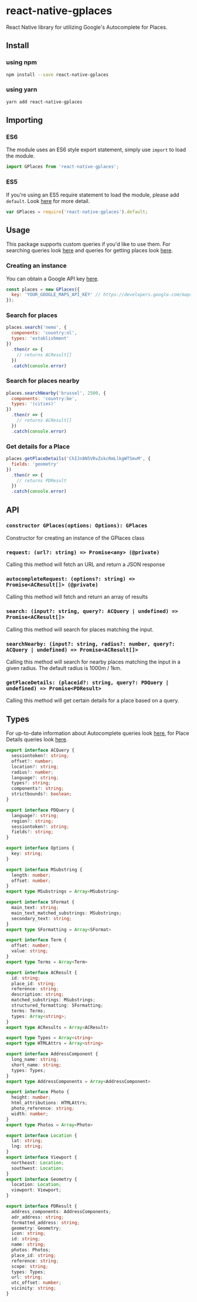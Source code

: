 # react-native-gplaces

React Native library for utilizing Google's Autocomplete for Places.

## Install

### using npm

```sh
npm install --save react-native-gplaces
```

### using yarn

```sh
yarn add react-native-gplaces
```

## Importing

### ES6

The module uses an ES6 style export statement, simply use `import` to load the module.

```js
import GPlaces from 'react-native-gplaces';
```

### ES5

If you're using an ES5 require statement to load the module, please add `default`. Look [here](https://github.com/joltup/rn-fetch-blob/wiki/Trouble-Shooting#rnfetchblobfetch-is-not-a-function) for more detail.

```js
var GPlaces = require('react-native-gplaces').default;
```

## Usage

This package supports custom queries if you'd like to use them. For searching queries look [here](https://developers.google.com/places/web-service/autocomplete#place_autocomplete_requests) and queries for getting places look [here](https://developers.google.com/places/web-service/details#PlaceDetailsRequests).

### Creating an instance

You can obtain a Google API key [here](https://developers.google.com/maps/documentation/javascript/get-api-key).

```js
const places = new GPlaces({
  key: 'YOUR_GOOGLE_MAPS_API_KEY' // https://developers.google.com/maps/documentation/javascript/get-api-key
});
```

### Search for places

```js
places.search('nemo', {
  components: 'country:nl',
  types: 'establishment'
})
  .then(r => {
    // returns ACResult[]
  })
  .catch(console.error)
```

### Search for places nearby

```js
places.searchNearby('brussel', 2500, {
  components: 'country:be',
  types: '(cities)'
})
  .then(r => {
    // returns ACResult[]
  })
  .catch(console.error)
```

### Get details for a Place

```js
places.getPlaceDetails('ChIJn8N5VRvZxkcRmLlkgWTSmvM', {
  fields: 'geometry'
})
  .then(r => {
    // returns PDResult
  })
  .catch(console.error)
```

## API

### `constructor GPlaces(options: Options): GPlaces`

Constructor for creating an instance of the GPlaces class

### `request: (url?: string) => Promise<any> (@private)`

Calling this method will fetch an URL and return a JSON response

### `autocompleteRequest: (options?: string) => Promise<ACResult[]> (@private)`

Calling this method will fetch and return an array of results

<!-- TODO: document default query -->
<!-- TODO: recommend debounce -->

### `search: (input?: string, query?: ACQuery | undefined) => Promise<ACResult[]>`

Calling this method will search for places matching the input.

### `searchNearby: (input?: string, radius?: number, query?: ACQuery | undefined) => Promise<ACResult[]>`

Calling this method will search for nearby places matching the input in a given radius.
The default radius is 1000m / 1km.

### `getPlaceDetails: (placeid?: string, query?: PDQuery | undefined) => Promise<PDResult>`

Calling this method will get certain details for a place based on a query.

## Types

For up-to-date information about Autocomplete queries look [here](https://developers.google.com/places/web-service/autocomplete#place_autocomplete_requests), for Place Details queries look [here](https://developers.google.com/places/web-service/details#PlaceDetailsRequests).

```ts
export interface ACQuery {
  sessiontoken?: string;
  offset?: number;
  location?: string;
  radius?: number;
  language?: string;
  types?: string;
  components?: string;
  strictbounds?: boolean;
}

export interface PDQuery {
  language?: string;
  region?: string;
  sessiontoken?: string;
  fields?: string;
}

export interface Options {
  key: string;
}

export interface MSubstring {
  length: number;
  offset: number;
}
export type MSubstrings = Array<MSubstring>

export interface SFormat {
  main_text: string;
  main_text_matched_substrings: MSubstrings;
  secondary_text: string;
}
export type SFormatting = Array<SFormat>

export interface Term {
  offset: number;
  value: string;
}
export type Terms = Array<Term>

export interface ACResult {
  id: string;
  place_id: string;
  reference: string;
  description: string;
  matched_substrings: MSubstrings;
  structured_formatting: SFormatting;
  terms: Terms;
  types: Array<string>;
}
export type ACResults = Array<ACResult>

export type Types = Array<string>
export type HTMLAttrs = Array<string>

export interface AddressComponent {
  long_name: string;
  short_name: string;
  types: Types;
}
export type AddressComponents = Array<AddressComponent>

export interface Photo {
  height: number;
  html_attributions: HTMLAttrs;
  photo_reference: string;
  width: number;
}
export type Photos = Array<Photo>

export interface Location {
  lat: string;
  lng: string;
}
export interface Viewport {
  northeast: Location;
  southwest: Location;
}
export interface Geometry {
  location: Location;
  viewport: Viewport;
}

export interface PDResult {
  address_components: AddressComponents;
  adr_address: string;
  formatted_address: string;
  geometry: Geometry;
  icon: string;
  id: string;
  name: string;
  photos: Photos;
  place_id: string;
  reference: string;
  scope: string;
  types: Types;
  url: string;
  utc_offset: number;
  vicinity: string;
}
```
